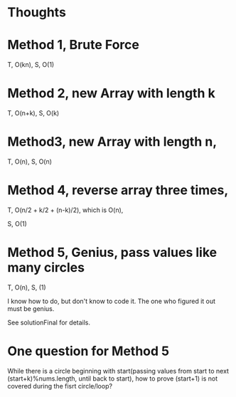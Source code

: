 # Thoughts

# Method 1, Brute Force

T, O(kn), S, O(1)

# Method 2, new Array with length k

T, O(n+k), S, O(k)

# Method3, new Array with length n,

T, O(n), S, O(n)

# Method 4, reverse array three times,

T, O(n/2 + k/2 + (n-k)/2), which is O(n), 

S, O(1)

# Method 5, Genius, pass values like many circles

T, O(n), S, (1)

I know how to do, but don't know to code it. The one who figured it out must be genius. 

See solutionFinal for details.

# One question for Method 5

While there is a circle beginning with start(passing values from start to next (start+k)%nums.length, until back to start), how to prove (start+1) is not covered during the fisrt circle/loop?
